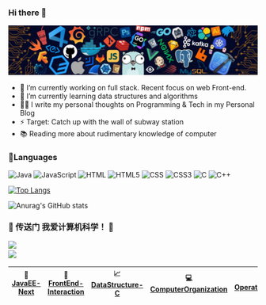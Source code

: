 ### Hi there 👋


![](https://github.com/aqlzh/aqlzh/blob/main/github.jpg)


- 🔭 I’m currently working on full stack. Recent focus on web Front-end.
- 🌱 I’m currently learning data structures and algorithms
- ✍🏻 I write my personal thoughts on Programming & Tech in my Personal Blog
- ⚡ Target: Catch up with the wall of subway station 
- 📚 Reading more about  rudimentary knowledge of computer 




### 🔨Languages

<p>
    <img alt="Java" src="https://img.shields.io/badge/java-%23ED8B00.svg?&style=for-the-badge&logo=java&logoColor=white"/>  
    <img alt="JavaScript" src="https://img.shields.io/badge/javascript%20-%23323330.svg?&style=for-the-badge&logo=javascript&logoColor=%23F7DF1E"/>
  	<img alt="HTML" src="https://img.shields.io/badge/HTML-239120?style=for-the-badge&logo=html5&logoColor=white"/>
    <img alt="HTML5" src="https://img.shields.io/badge/html5%20-%23E34F26.svg?&style=for-the-badge&logo=html5&logoColor=white"/>
  	<img alt="CSS" src="https://img.shields.io/badge/CSS-239120?&style=for-the-badge&logo=css3&logoColor=white"/>
    <img alt="CSS3" src="https://img.shields.io/badge/css3%20-%231572B6.svg?&style=for-the-badge&logo=css3&logoColor=white"/>
    <img alt="C" src="https://img.shields.io/badge/c%20-%2300599C.svg?&style=for-the-badge&logo=c&logoColor=white"/>
    <img alt="C++" src="https://img.shields.io/badge/c++%20-%2300599C.svg?&style=for-the-badge&logo=c%2B%2B&ogoColor=white"/>
  
</p>




[![Top Langs](https://github-readme-stats.vercel.app/api/top-langs/?username=aqlzh&layout=compact)](https://github.com/anuraghazra/github-readme-stats)

![Anurag's GitHub stats](https://github-readme-stats.vercel.app/api?username=aqlzh&show_icons=true&theme=Gradient)

### :door: 传送门   我爱计算机科学！ :love_letter:
 ![](https://visitor-badge.glitch.me/badge?page_id=aqlzh.readme)   
 ![](https://github.com/aqlzh/DataStructure-Java/blob/main/image/CS.png)  
  

| :rocket:[JavaEE-Next](https://github.com/aqlzh/JavaEE-Next) | :art:[FrontEnd-Interaction](https://github.com/aqlzh/FrontEnd-Interaction) | :chart_with_upwards_trend: [DataStructure-C](https://github.com/aqlzh/DataStructure-C) | :computer:[ComputerOrganization](https://github.com/aqlzh/ComputerOrganization) | :minidisc:[OperateSystem](https://github.com/aqlzh/OperateSystem) | :satellite:[ComputerNetwork](https://github.com/aqlzh/ComputerNetwork) | :crown:  [EnglishNotes](https://github.com/aqlzh/EnglishNotes) |
| ----------------------------------------------------------- | ------------------------------------------------------------ | ------------------------------------------------------------ | ------------------------------------------------------------ | ------------------------------------------------------------ | ------------------------------------------------------------ | ------------------------------------------------------------ |




